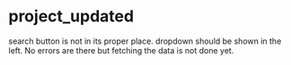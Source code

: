 # project_updated
search button is not in its proper place. dropdown should be shown in the left. No errors are there but fetching the data is not done yet.
